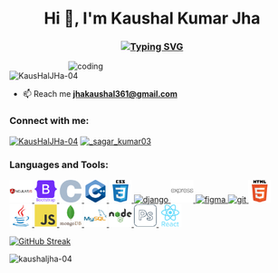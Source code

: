 <h1 align="center">Hi 👋, I'm Kaushal Kumar Jha</h1>          
<h3 align="center"><a href="https://git.io/typing-svg"><img src="https://readme-typing-svg.demolab.com?font=lora&size=24&pause=1000&color=F70407&vCenter=true&random=false&width=435&lines=Full+stack+Developer%F0%9F%91%A8%E2%80%8D%F0%9F%92%BB%F0%9F%91%A8%E2%80%8D%F0%9F%92%BB;Tech+Enthusiast%F0%9F%92%BB%F0%9F%92%BB;Contributor%F0%9F%A7%91%E2%80%8D%F0%9F%92%BB;Developer%F0%9F%92%BB;Upcoming+Software+Engineer%F0%9F%91%A8%E2%80%8D%F0%9F%92%BB%F0%9F%91%A8%E2%80%8D%F0%9F%92%BB" alt="Typing SVG" /></a></h3> 
<img align="right"alt="coding"width="400"src="https://media.licdn.com/dms/image/C5622AQErlQlcPler2g/feedshare-shrink_2048_1536/0/1587628396592?e=2147483647&v=beta&t=6gbzpglnet87uHEUlsH1GBq6TM1FaNsD8xcWeKZmWa0">
<!-- <p align="left"> <img src="https://komarev.com/ghpvc/?username=sagar-03&label=Profile%20views&color=0e75b6&style=flat" alt="KausHalJHa-04" /> </p> -->
<p align="left"> <img src="https://komarev.com/ghpvc/?username=KausHalJHA04&label=Profile%20views&color=0e75b6&style=flat" alt="KausHalJHa-04" /></p>

<!-- <p align="left"> <a href="https://twitter.com/sagarkumar16289" target="blank"><img src="https://img.shields.io/twitter/follow/sagarkumar16289?logo=twitter&style=for-the-badge" alt="KausHalJHa-04" /></a> </p> -->  

- 📫 Reach me **jhakaushal361@gmail.com**       
   
<h3 align="left">Connect with me: </h3>    
<p align="left">      
<!-- <a href="https://twitter.com/sagarkumar16289" target="blank"><img align="center" src="https://raw.githubusercontent.com/rahuldkjain/github-profile-readme-generator/master/src/images/icons/Social/twitter.svg" alt="sagarkumar16289" height="30" width="40" /></a> -->
<a href="https://www.linkedin.com/in/kaushal-jha-6073042aa/" target="blank"><img align="center" src="https://raw.githubusercontent.com/rahuldkjain/github-profile-readme-generator/master/src/images/icons/Social/linked-in-alt.svg" alt="KausHalJHa-04" height="30" width="40" /></a>
<a href="https://www.instagram.com/_kaushal_jha04/" target="blank"><img align="center" src="https://raw.githubusercontent.com/rahuldkjain/github-profile-readme-generator/master/src/images/icons/Social/instagram.svg" alt="_sagar_kumar03" height="30" width="40" /></a>
</p>
<!-- # 💻 Tech Stack: ![C#](https://img.shields.io/badge/c%23-%23239120.svg?style=for-the-badge&logo=csharp&logoColor=white) ![C++](https://img.shields.io/badge/c++-%2300599C.svg?style=for-the-badge&logo=c%2B%2B&logoColor=white) ![CSS3](https://img.shields.io/badge/css3-%231572B6.svg?style=for-the-badge&logo=css3&logoColor=white) ![HTML5](https://img.shields.io/badge/html5-%23E34F26.svg?style=for-the-badge&logo=html5&logoColor=white) ![JavaScript](https://img.shields.io/badge/javascript-%23323330.svg?style=for-the-badge&logo=javascript&logoColor=%23F7DF1E) ![Python](https://img.shields.io/badge/python-3670A0?style=for-the-badge&logo=python&logoColor=ffdd54) ![Angular.js](https://img.shields.io/badge/angular.js-%23E23237.svg?style=for-the-badge logo=angularjs logo Color=white) ![Bootstrap](https://img.shields.io/badge/bootstrap-%238511FA.svg?style=for-the-badge&logo=bootstrap&logoColor=white) ![Express.js](https://img.shields.io/badge/express.js-%23404d59.svg?style=for-the-badge&logo=express&logoColor=%2361DAFB) ![React](https://img.shields.io/badge/react-%2320232a.svg?style=for-the-badge&logo=react&logoColor=%2361DAFB) ![TailwindCSS](https://img.shields.io/badge/tailwindcss-%2338B2AC.svg?style=for-the-badge&logo=tailwind-css&logoColor=white) ![MySQL](https://img.shields.io/badge/mysql-%2300000f.svg?style=for-the-badge&logo=mysql&logoColor=white) ![MongoDB](https://img.shields.io/badge/MongoDB-%234ea94b.svg?style=for-the-badge&logo=mongodb&logoColor=white) ![Figma](https://img.shields.io/badge/figma-%23F24E1E.svg?style=for-the-badge&logo=figma&logoColor=white) ![Canva](https://img.shields.io/badge/Canva-%2300C4CC.svg?style=for-the-badge&logo=Canva&logoColor=white) ![Matplotlib](https://img.shields.io/badge/Matplotlib-%23ffffff.svg?style=for-the-badge&logo=Matplotlib&logoColor=black) ![NumPy](https://img.shields.io/badge/numpy-%23013243.svg?style=for-the-badge&logo=numpy&logoColor=white) ![Pandas](https://img.shields.io/badge/pandas-%23150458.svg?style=for-the-badge&logo=pandas&logoColor=white) ![scikit-learn](https://img.shields.io/badge/scikit--learn-%23F7931E.svg?style=for-the-badge&logo=scikit-learn&logoColor=white)
 -->
<h3 align="left">Languages and Tools:</h3>
<p align="left"> <a href="https://angular.io" target="_blank" rel="noreferrer"> <img src="https://raw.githubusercontent.com/devicons/devicon/master/icons/angularjs/angularjs-original-wordmark.svg" alt="angularjs" width="40" height="40"/> </a> <a href="https://getbootstrap.com" target="_blank" rel="noreferrer"> <img src="https://raw.githubusercontent.com/devicons/devicon/master/icons/bootstrap/bootstrap-plain-wordmark.svg" alt="bootstrap" width="40" height="40"/> </a> <a href="https://www.cprogramming.com/" target="_blank" rel="noreferrer"> <img src="https://raw.githubusercontent.com/devicons/devicon/master/icons/c/c-original.svg" alt="c" width="40" height="40"/> </a> <a href="https://www.w3schools.com/cpp/" target="_blank" rel="noreferrer"> <img src="https://raw.githubusercontent.com/devicons/devicon/master/icons/cplusplus/cplusplus-original.svg" alt="cplusplus" width="40" height="40"/> </a> <a href="https://www.w3schools.com/css/" target="_blank" rel="noreferrer"> <img src="https://raw.githubusercontent.com/devicons/devicon/master/icons/css3/css3-original-wordmark.svg" alt="css3" width="40" height="40"/> </a> <a href="https://www.djangoproject.com/" target="_blank" rel="noreferrer"> <img src="https://cdn.worldvectorlogo.com/logos/django.svg" alt="django" width="40" height="40"/> </a> <a href="https://expressjs.com" target="_blank" rel="noreferrer"> <img src="https://raw.githubusercontent.com/devicons/devicon/master/icons/express/express-original-wordmark.svg" alt="express" width="40" height="40"/> </a> <a href="https://www.figma.com/" target="_blank" rel="noreferrer"> <img src="https://www.vectorlogo.zone/logos/figma/figma-icon.svg" alt="figma" width="40" height="40"/> </a> <a href="https://git-scm.com/" target="_blank" rel="noreferrer"> <img src="https://www.vectorlogo.zone/logos/git-scm/git-scm-icon.svg" alt="git" width="40" height="40"/> </a> <a href="https://www.w3.org/html/" target="_blank" rel="noreferrer"> <img src="https://raw.githubusercontent.com/devicons/devicon/master/icons/html5/html5-original-wordmark.svg" alt="html5" width="40" height="40"/> </a> <a href="https://www.java.com" target="_blank" rel="noreferrer"> <img src="https://raw.githubusercontent.com/devicons/devicon/master/icons/java/java-original.svg" alt="java" width="40" height="40"/> </a> <a href="https://developer.mozilla.org/en-US/docs/Web/JavaScript" target="_blank" rel="noreferrer"> <img src="https://raw.githubusercontent.com/devicons/devicon/master/icons/javascript/javascript-original.svg" alt="javascript" width="40" height="40"/> </a> <a href="https://www.mongodb.com/" target="_blank" rel="noreferrer"> <img src="https://raw.githubusercontent.com/devicons/devicon/master/icons/mongodb/mongodb-original-wordmark.svg" alt="mongodb" width="40" height="40"/> </a> <a href="https://www.mysql.com/" target="_blank" rel="noreferrer"> <img src="https://raw.githubusercontent.com/devicons/devicon/master/icons/mysql/mysql-original-wordmark.svg" alt="mysql" width="40" height="40"/> </a> <a href="https://nodejs.org" target="_blank" rel="noreferrer"> <img src="https://raw.githubusercontent.com/devicons/devicon/master/icons/nodejs/nodejs-original-wordmark.svg" alt="nodejs" width="40" height="40"/> </a> <a href="https://www.photoshop.com/en" target="_blank" rel="noreferrer"> <img src="https://raw.githubusercontent.com/devicons/devicon/master/icons/photoshop/photoshop-line.svg" alt="photoshop" width="40" height="40"/> </a> <a href="https://reactjs.org/" target="_blank" rel="noreferrer"> <img src="https://raw.githubusercontent.com/devicons/devicon/master/icons/react/react-original-wordmark.svg" alt="react" width="40" height="40"/> </a> </p>

[![GitHub Streak](https://nirzak-streak-stats.vercel.app?user=KausHalJHa-04&theme=transparent)](https://git.io/streak-stats)
<br clear="both" />  


<p><img align="left" src="https://github-readme-stats.vercel.app/api/top-langs?username=kaushaljha-04&show_icons=true&locale=en&layout=compact" alt="kaushaljha-04" /></p>
<!-- <p><img align="center" src="https://github-readme-streak-stats.herokuapp.com/?user=kaushaljha-04&" alt="kaushaljha-04" /></p> -->
